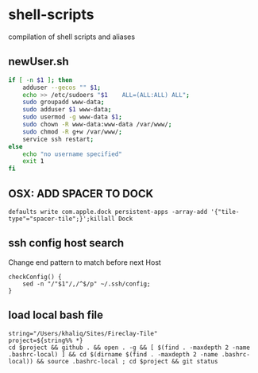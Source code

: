 # shell-scripts
compilation of shell scripts and aliases 

## newUser.sh

``` sh
if [ -n $1 ]; then 
	adduser --gecos "" $1;
	echo >> /etc/sudoers "$1    ALL=(ALL:ALL) ALL";
	sudo groupadd www-data;
	sudo adduser $1 www-data;
	sudo usermod -g www-data $1;
	sudo chown -R www-data:www-data /var/www/;
	sudo chmod -R g+w /var/www/;
	service ssh restart;
else
	echo "no username specified" 
	exit 1
fi
```

## OSX: ADD SPACER TO DOCK

```
defaults write com.apple.dock persistent-apps -array-add '{"tile-type"="spacer-tile";}';killall Dock
```

## ssh config host search
Change end pattern to match before next Host

```
checkConfig() {
	sed -n "/"$1"/,/^$/p" ~/.ssh/config;
}
```

## load local bash file

```
string="/Users/khaliq/Sites/Fireclay-Tile"
project=${string%% *}
cd $project && github . && open . -g && [ $(find . -maxdepth 2 -name .bashrc-local) ] && cd $(dirname $(find . -maxdepth 2 -name .bashrc-local)) && source .bashrc-local ; cd $project && git status
```

